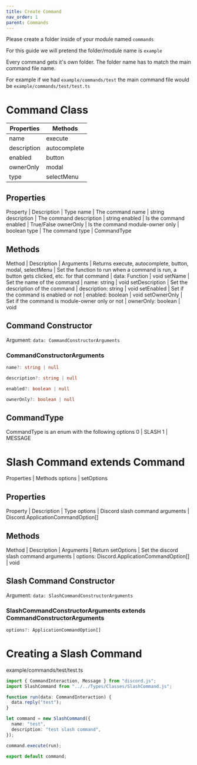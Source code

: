 ```yaml
---
title: Create Command
nav_order: 1
parent: Commands
---
```


Please create a folder inside of your module named `commands`

For this guide we will pretend the folder/module name is `example`

Every command gets it's own folder. The folder name has to match the main command file name. 

For example if we had `example/commands/test` the main command file would be `example/commands/test/test.ts`

# Command Class
| Properties | Methods |
| ---------- | ------- |
| name | execute |
| description | autocomplete |
| enabled | button |
| ownerOnly | modal |
| type | selectMenu |

## Properties

Property | Description | Type
name | The command name | string
description | The command description | string
enabled | Is the command enabled | True/False
ownerOnly | Is the command module-owner only | boolean
type | The command type | CommandType

## Methods
Method | Description | Arguments | Returns
execute, autocomplete, button, modal, selectMenu | Set the function to run when a command is run, a button gets clicked, etc. for that command | data: Function | void
setName | Set the name of the command | name: string | void
setDescription | Set the description of the command | description: string | void
setEnabled | Set if the command is enabled or not | enabled: boolean | void
setOwnerOnly | Set if the command is module-owner only or not | ownerOnly: boolean | void

## Command Constructor
Argument: `data: CommandConstructorArguments`

### CommandConstructorArguments
```ts
name?: string | null

description?: string | null

enabled?: boolean | null

ownerOnly?: boolean | null
```

## CommandType
CommandType is an enum with the following options
0 | SLASH
1 | MESSAGE

# Slash Command extends Command
Properties | Methods
options | setOptions

## Properties
Property | Description | Type
options | Discord slash command arguments | Discord.ApplicationCommandOption[]

## Methods
Method | Description | Arguments | Return
setOptions | Set the discord slash command arguments | options: Discord.ApplicationCommandOption[] | void

## Slash Command Constructor
Argument: `data: SlashCommandConstructorArguments`

### SlashCommandConstructorArguments extends CommandConstructorArguments
```ts
options?: ApplicationCommandOption[]
```

# Creating a Slash Command

example/commands/test/test.ts
```ts
import { CommandInteraction, Message } from "discord.js";
import SlashCommand from "../../Types/Classes/SlashCommand.js";

function run(data: CommandInteraction) {
  data.reply("test");
}

let command = new SlashCommand({
  name: "test",
  description: "test slash command",
});

command.execute(run);

export default command;
```